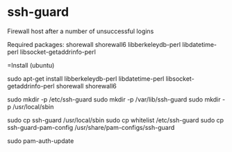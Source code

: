 ssh-guard
=========

Firewall host after a number of unsuccessful logins

Required packages:
shorewall
shorewall6
libberkeleydb-perl
libdatetime-perl
libsocket-getaddrinfo-perl

=Install (ubuntu)

sudo apt-get install libberkeleydb-perl libdatetime-perl libsocket-getaddrinfo-perl shorewall shorewall6

sudo mkdir -p /etc/ssh-guard
sudo mkdir -p /var/lib/ssh-guard
sudo mkdir -p /usr/local/sbin

sudo cp ssh-guard /usr/local/sbin
sudo cp whitelist /etc/ssh-guard
sudo cp ssh-guard-pam-config /usr/share/pam-configs/ssh-guard

sudo pam-auth-update
